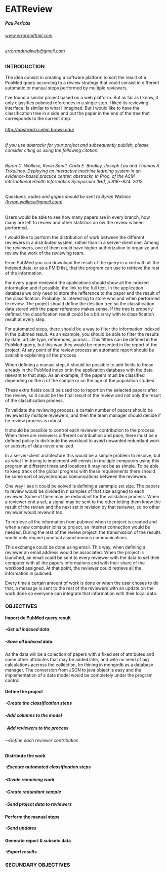 # EATReview


##### Pau Pericàs
###### www.errorandtrial.com
###### errorandtrialweb@gmail.com

### INTRODUCTION

The idea consist in creating a software platform to sort the result of a PubMed query according to a review strategy that could consist in different automatic or manual steps performed by multiple reviewers.



I've found a similar project based on a web platform. But as far as I know, it only classifies pubmed references in a single step. I liked its reviewing interface. Is similar to what I imagined. But I would like to have the classification tree in a side and put the paper in the end of the tree that corresponds to the current step.

###### http://abstrackr.cebm.brown.edu/

###### If you use abstrackr for your project and subsequently publish, please consider citing us using the following citation:

###### Byron C. Wallace, Kevin Small, Carla E. Brodley, Joseph Lau and Thomas A. Trikalinos. Deploying an interactive machine learning system in an evidence-based practice center: abstrackr. In Proc. of the ACM International Health Informatics Symposium (IHI), p.819--824. 2012.

###### Questions, kudos and gripes should be sent to Byron Wallace (byron.wallace@gmail.com).

Users would be able to see how many papers are in every branch, how many are left to review and other statistics on ow the review is been performed. 

I would like to perform the distribution of work between the different reviewers in a distributed system, rather than in a server-client one. Among the reviewers, one of them could have higher authorization to organize and review the work of the reviewing team. 

From PubMed you can download the result of the query in a xml with all the indexed data, or as a PMID list, that the program can use to retrieve the rest of the information. 

For every paper reviewed the applications should show all the indexed information and if possible, the link to the full text. In the application database we only need to store the refference to the paper and the result of the classification. Probably its interesting to store who and when performed te review. 
The project should define the desition tree so the classification data stored with the paper reference makes sense. If the tree is properly defined, the classification result could be a bit array with te classification result at every step. 

For automated steps, there should be a way to filter the information indexed in the pubmed result. As an example, you should be able to filter the results by date, article type, references, journal... This filters can be defined in the PubMed query, but this way they would be represented in the report of the project.
At any point of the review process an automatic report should be available explaining all the process. 

When defining a manual step, it should be possible to add fields to those already in the PubMed index or in the application database with the data relevant to that step. As an example, if the papers must be classified depending on the n of the sample or on the age of the population studied. 

These extra fields could be used too to report on the selected papers after the review, so it could be the final result of the review and not only the result of the classification process. 

To validate the reviewing process, a certain number of papers should be reviewed by multiple reviewers, and then the team manager should decide if he review process is robust.

It should be possible to control each reviewer contribution to the process. When there are reviewers different contribuition and pace, there must be a defined policy to distribute the workload to avoid unwanted redundant work or subsets of data never analized. 

In a server-client architecture this would be a simple problem to resolve, but as what I'm trying to implement will consist in multiple computers using this program at different times and locations it may not be as simple. To be able to keep track of the global progress with these requirements there should be some sort of asynchronous comunications between the reviewers.

One way I see it could be solved is defining a sammple set size. The papers to review would be divided in n samples of that size asigned to each reviewer. Some of them may be redundant for the validation process. When a reviewer end a set, a signal may be sent to the other letting them know the result of the review and the next set in revision by that reviewer, so no other reviewer would review it too. 

To retrieve all the information from pubmed when te project is created and when a new computer joins te project, an Internet connection would be needed. During the rest of the review project, the transmission of the results would only require punctual asynchronous communications. 

This exchange could be done using email. This way, when defining a reviewer an email address would be associated. When the project is launched, an email could be sent to every reviewer with the data to set their computer with all the papers informations and with their share of the workload assigned. 
At that point, the reviewer could retrieve all the information in pubmed. 

Every time a certain amount of work is done or when the user choses to do that, a message is sent to the rest of the reviewers with an update on the work done so everyone can integrate that information with their local data.

### OBJECTIVES

#### Import de PubMed query result
##### -Get all indexed data
##### -Save all indexed data
As the data will be a colection of papers with a fixed set of attributes and some other attributes that may be added later, and with 
no need of big calculations accross the collection, Im thining in mongodb as a database manager.
The conversion from JSON to java object is easy and the implementation  of a data model would be completely under the program control.
#### Define the project
##### -Create the classification steps
##### -Add columns to the model
##### -Add reviewers to the process
###### --Define each reviewer contribution
#### Distribute the work
##### -Execute automated classification steps
##### -Divide remaining work 
##### -Create redundant sample
##### -Send project data to reviewers
#### Perform the manual steps
##### -Send updates
#### Generate report & subsets data
##### -Export results

### SECUNDARY OBJECTIVES 
